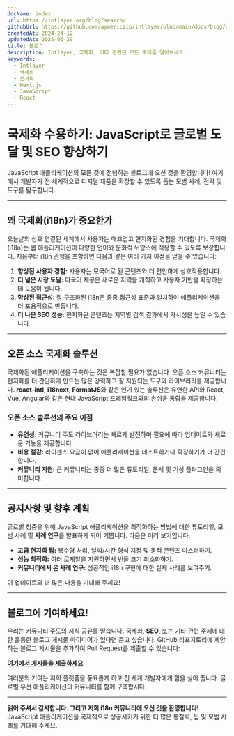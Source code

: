 ```yaml
---
docName: index
url: https://intlayer.org/blog/search/
githubUrl: https://github.com/aymericzip/intlayer/blob/main/docs/blog/en/index.md
createdAt: 2024-24-12
updatedAt: 2025-06-29
title: 블로그
description: Intlayer, 국제화, 기타 관련된 모든 주제를 알아보세요
keywords:
  - Intlayer
  - 국제화
  - 문서화
  - Next.js
  - JavaScript
  - React
---
```


# 국제화 수용하기: JavaScript로 글로벌 도달 및 SEO 향상하기

JavaScript 애플리케이션의 모든 것에 전념하는 블로그에 오신 것을 환영합니다! 여기에서 개발자가 전 세계적으로 디지털 제품을 확장할 수 있도록 돕는 모범 사례, 전략 및 도구를 탐구합니다.

---

## 왜 국제화(i18n)가 중요한가

오늘날의 상호 연결된 세계에서 사용자는 매끄럽고 현지화된 경험을 기대합니다. 국제화(i18n)는 웹 애플리케이션이 다양한 언어와 문화적 뉘앙스에 적응할 수 있도록 보장합니다. 처음부터 i18n 관행을 포함하면 다음과 같은 여러 가지 이점을 얻을 수 있습니다:

1. **향상된 사용자 경험:** 사용자는 모국어로 된 콘텐츠와 더 편안하게 상호작용합니다.
2. **더 넓은 시장 도달:** 다국어 제공은 새로운 지역을 개척하고 사용자 기반을 확장하는 데 도움이 됩니다.
3. **향상된 접근성:** 잘 구조화된 i18n은 종종 접근성 표준과 일치하여 애플리케이션을 더 포용적으로 만듭니다.
4. **더 나은 SEO 성능:** 현지화된 콘텐츠는 지역별 검색 결과에서 가시성을 높일 수 있습니다.

---

## 오픈 소스 국제화 솔루션

국제화된 애플리케이션을 구축하는 것은 복잡할 필요가 없습니다. 오픈 소스 커뮤니티는 현지화를 더 간단하게 만드는 많은 강력하고 잘 지원되는 도구와 라이브러리를 제공합니다. **react-intl**, **i18next**, **FormatJS**와 같은 인기 있는 솔루션은 유연한 API와 React, Vue, Angular와 같은 현대 JavaScript 프레임워크와의 손쉬운 통합을 제공합니다.

### 오픈 소스 솔루션의 주요 이점

- **유연성:** 커뮤니티 주도 라이브러리는 빠르게 발전하며 필요에 따라 업데이트와 새로운 기능을 제공합니다.
- **비용 절감:** 라이센스 요금이 없어 애플리케이션을 테스트하거나 확장하기가 더 간편합니다.
- **커뮤니티 지원:** 큰 커뮤니티는 종종 더 많은 튜토리얼, 문서 및 기성 플러그인을 의미합니다.

---

## 공지사항 및 향후 계획

글로벌 청중을 위해 JavaScript 애플리케이션을 최적화하는 방법에 대한 튜토리얼, 모범 사례 및 **사례 연구**를 발표하게 되어 기쁩니다. 다음은 미리 보기입니다:

- **고급 현지화 팁:** 복수형 처리, 날짜/시간 형식 지정 및 동적 콘텐츠 마스터하기.
- **성능 최적화:** 여러 로케일을 지원하면서 번들 크기 최소화하기.
- **커뮤니티에서 온 사례 연구:** 성공적인 i18n 구현에 대한 실제 사례를 보여주기.

이 업데이트와 더 많은 내용을 기대해 주세요!

---

## 블로그에 기여하세요!

우리는 커뮤니티 주도의 지식 공유를 믿습니다. 국제화, **SEO**, 또는 기타 관련 주제에 대한 훌륭한 블로그 게시물 아이디어가 있다면 듣고 싶습니다. GitHub 리포지토리에 제안하는 블로그 게시물을 추가하여 Pull Request를 제출할 수 있습니다:

[**여기에서 게시물을 제출하세요**](https://github.com/aymericzip/intlayer/blob/main/docs/blog)

여러분의 기여는 저희 플랫폼을 풍요롭게 하고 전 세계 개발자에게 힘을 실어 줍니다. 글로벌 우선 애플리케이션의 커뮤니티를 함께 구축합시다.

---

**읽어 주셔서 감사합니다. 그리고 저희 i18n 커뮤니티에 오신 것을 환영합니다!** JavaScript 애플리케이션을 국제적으로 성공시키기 위한 더 많은 통찰력, 팁 및 모범 사례를 기대해 주세요.
